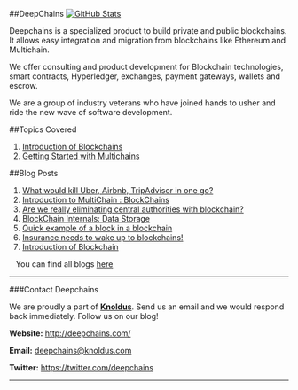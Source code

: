 ##DeepChains [![GitHub Stats](https://img.shields.io/badge/github-stats-ff5500.svg)](http://githubstats.com/knoldus/deepchains)

Deepchains is a specialized product to build private and public blockchains. It allows easy integration and migration from blockchains like Ethereum and Multichain.

We offer consulting and product development for Blockchain technologies, smart contracts, Hyperledger, exchanges, payment gateways, wallets and escrow.

We are a group of industry veterans who have joined hands to usher and ride the new wave of software development.

##Topics Covered 

1. [Introduction of Blockchains](https://github.com/knoldus/deepchains/blob/master/Introduction.md)
2. [Getting Started with Multichains](https://github.com/knoldus/deepchains/blob/master/MultiChain.md)

##Blog Posts 

1. [What would kill Uber, Airbnb, TripAdvisor in one go?](https://deepchains.wordpress.com/2016/11/03/first-blog-post/)
2. [Introduction to MultiChain : BlockChains](https://deepchains.wordpress.com/2016/11/25/introduction-to-multichain-blockchains/)
3. [Are we really eliminating central authorities with blockchain?](https://deepchains.wordpress.com/2016/11/27/are-we-really-eliminating-central-authorities-with-blockchain/)
4. [BlockChain Internals: Data Storage](https://deepchains.wordpress.com/2016/11/28/blockchain-internals-data-storage/)
5. [Quick example of a block in a blockchain](https://deepchains.wordpress.com/2016/11/28/quick-example-of-a-block-in-a-blockchain/)
6. [Insurance needs to wake up to blockchains!](https://deepchains.wordpress.com/2016/11/29/insurance-needs-to-wake-up-to-blockchains/)
7. [Introduction of Blockchain](https://deepchains.wordpress.com/2016/11/30/introduction-of-blockchain/)

&nbsp;&nbsp;&nbsp;You can find all blogs [here](https://deepchains.wordpress.com/)


***

###Contact Deepchains

We are proudly a part of [**Knoldus**](http://www.knoldus.com/). Send us an email and we would respond back immediately. Follow us on our blog!

**Website:** http://deepchains.com/

**Email:** deepchains@knoldus.com

**Twitter:** https://twitter.com/deepchains

***
